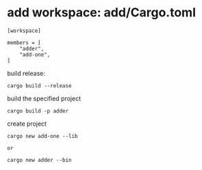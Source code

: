 # add workspace: add/Cargo.toml
```
[workspace]

members = [
    "adder",
    "add-one",
]

```

build release:
```
cargo build --release
```

build the specified project
```
cargo build -p adder
```

create project
```
cargo new add-one --lib

or

cargo new adder --bin
```

